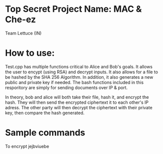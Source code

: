 # Top Secret Project Name: MAC & Che-ez 

Team Lettuce (IN) 

# How to use:

Test.cpp has multiple functions critical to Alice and Bob's goals. It allows the user to encypt (using RSA) and decrypt inputs. It also allows for a file to be hashed by the SHA 256 Algorithm. In addition, it also generates a new public and private key if needed. The bash functions included in this resporitory are simply for sending documents over IP & port. 

In theory, bob and alice will both take their file, hash it, and encrypt the hash. They will then send the encrypted ciphertext it to each other's IP adress. The other party will then decrypt the ciphertext with their private key, then compare the hash generated. 

# Sample commands
To encrypt 
  jejbviuebe

